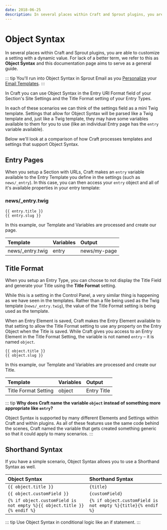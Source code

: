 ```yaml
---
date: 2018-06-25
description: In several places within Craft and Sprout plugins, you are able to customize a setting with a dynamic value.
---
```


# Object Syntax

In several places within Craft and Sprout plugins, you are able to customize a setting with a dynamic value. For lack of a better term, we refer to this as **Object Syntax** and this documentation page aims to serve as a general guide.

::: tip
You'll run into Object Syntax in Sprout Email as you [Personalize](./personalization.md) your [Email Templates](./custom-email-templates.md).
:::

In Craft you can use Object Syntax in the Entry URI Format field of your Section's Site Settings and the Title Format setting of your Entry Types.

In each of these scenarios we can think of the settings field as a mini Twig template. Settings that allow for Object Syntax will be parsed like a Twig template and, just like a Twig template, they may have some variables available to them for you to use (like an individual Entry page has the `entry` variable available).

Below we'll look at a comparison of how Craft processes templates and settings that support Object Syntax.

## Entry Pages

When you setup a Section with URLs, Craft makes an `entry` variable available to the Entry Template you define in the settings (such as `news/_entry`). In this case, you can then access your `entry` object and all of it's available properties in your entry template:

### news/_entry.twig

``` twig
{{ entry.title }}
{{ entry.slug }}
```

In this example, our Template and Variables are processed and create our page.

| Template |  Variables | Output  |
|:-------- |:---------- |:------- |
| news/_entry.twig | entry | news/my-page |

## Title Format 

When you setup an Entry Type, you can choose to not display the Title Field and generate your Title using the **Title Format** setting.

While this is a setting in the Control Panel, a very similar thing is happening as we have seen in the templates. Rather than a file being used as the Twig template (`news/_entry.twig`), the value of the Title Format setting is being used as the template. 

When an Entry Element is saved, Craft makes the Entry Element available to that setting to allow the Title Format setting to use any property on the Entry Object when the Title is saved. While Craft gives you access to an Entry Element in the Title Format Setting, the variable is not named `entry` – it is named `object`.

``` twig
{{ object.title }}
{{ object.slug }}
```

In this example, our Template and Variables are processed and create our Title.

| Template |  Variables | Output  |
|:-------- |:---------- |:------- |
| Title Format Setting | object | Entry Title |

::: tip
**Why does Craft name the variable `object` instead of something more appropriate like `entry`?**

Object Syntax is supported by many different Elements and Settings within Craft and within plugins. As all of these features use the same code behind the scenes, Craft named the variable that gets created something generic so that it could apply to many scenarios.
::: 

## Shorthand Syntax

If you have a simple scenario, Object Syntax allows you to use a Shorthand Syntax as well.

| Object Syntax            | Shorthand Syntax |
|:------------------------ |:---------------- |
| `{{ object.title }}`       | `{title}`          |
| `{{ object.customField }}` | `{customField}`    |
| `{% if object.customField is not empty %}{{ object.title }}{% endif %}` | `{% if object.customField is not empty %}{title}{% endif %}` |

::: tip
Use Object Syntax in conditional logic like an if statement.
:::